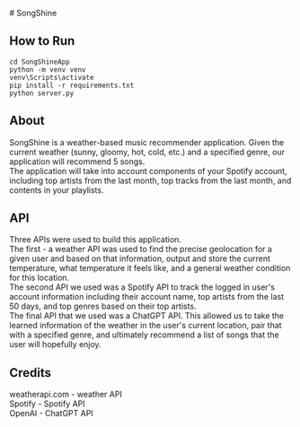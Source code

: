 \# SongShine
## How to Run
```
cd SongShineApp
python -m venv venv
venv\Scripts\activate
pip install -r requirements.txt
python server.py
```
## About
SongShine is a weather-based music recommender application. Given the current weather (sunny, gloomy, hot, cold, etc.) and a specified genre, our application will recommend 5 songs. \
The application will take into account components of your Spotify account, including top artists from the last month, top tracks from the last month, and contents in your playlists. 

## API
Three APIs were used to build this application. \
The first - a weather API was used to find the precise geolocation for a given user and based on that information, output and store the current temperature, what temperature it feels like, and a general weather condition for this location. \
The second API we used was a Spotify API to track the logged in user's account information including their account name, top artists from the last 50 days, and top genres based on their top artists. \
The final API that we used was a ChatGPT API. This allowed us to take the learned information of the weather in the user's current location, pair that with a specified genre, and ultimately recommend a list of songs that the user will hopefully enjoy.

## Credits
weatherapi.com - weather API \
Spotify - Spotify API \
OpenAI - ChatGPT API
